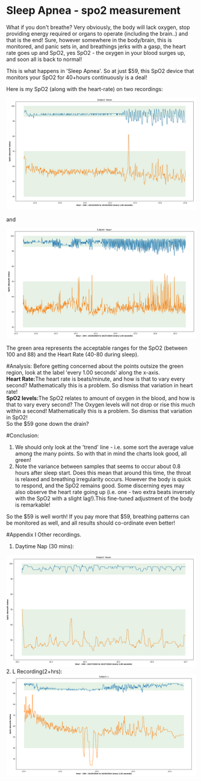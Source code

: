 # Sleep Apnea - spo2 measurement
        
What if you don't breathe? Very obviously, the body will lack oxygen, stop providing energy required or organs to operate (including the brain..) and that is the end! Sure, however somewhere in the body/brain, this is monitored, and panic sets in, and breathings jerks with a gasp, the heart rate goes up and SpO2, yes SpO2 - the oxygen in your blood surges up, and soon all is back to normal!

This is what happens in 'Sleep Apnea'.  So at just $59, this SpO2 device that monitors your SpO2 for 40+hours continuously is a deal!

Here is my SpO2 (along with the heart-rate) on two recordings:

<img src="img/SpO2_10_24.jpeg" />

and

<img src="img/SpO2_10_26.jpeg" />

The green area represents the acceptable ranges for the SpO2 (between 100 and 88) and the Heart Rate (40-80 during sleep).  


#Analysis:
Before getting concerned about the points outsize the green region, look at the label 'every 1.00 seconds' along the x-axis.  
<b>Heart Rate:</b>The heart rate is beats/minute, and how is that to vary every second? Mathematically this is a problem. So dismiss that variation in heart rate!  
<b>SpO2 levels:</b>The SpO2 relates to amount of oxygen in the blood, and how is that to vary every second? The Oxygen levels will not drop or rise this much within a second! Mathematically this is a problem. So dismiss that variation in SpO2!  
So the $59 gone down the drain?   

#Conclusion:

1. We should only look at the 'trend' line - i.e. some sort the average value among the many points. So with that in mind the charts look good, all green!  
2. Note the variance between samples that seems to occur about 0.8 hours after sleep start. Does this mean that around this time, the throat is relaxed and breathing irregularity occurs. However the body is quick to respond, and the SpO2 remains good.  Some discerning eyes may also observe the heart rate going up (i.e. one - two extra beats inversely with the SpO2 with a slight lag!).This fine-tuned adjustment of the body is remarkable!

So the $59 is well worth! If you pay more that $59, breathing patterns can be monitored as well, and all results should co-ordinate even better!

#Appendix I
Other recordings.  
1. Daytime Nap (30 mins):  
<img src='img/SpO2_10_27.jpeg'>
2. L Recording(2+hrs):  
<img src='img/LSpO2_10_29.png'>